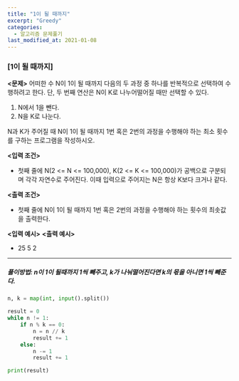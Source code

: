 ```yaml
---
title: "1이 될 때까지"
excerpt: "Greedy"
categories:
  - 알고리즘 문제풀기
last_modified_at: 2021-01-08
---
```


### [1이 될 때까지]

**<문제>**
어떠한 수 N이 1이 될 때까지 다음의 두 과정 중 하나를 반복적으로 선택하여 수행하려고 한다. 단, 두 번째 연산은 N이 K로 나누어떨어질 때만 선택할 수 있다.

1. N에서 1을 뺀다.
2. N을 K로 나눈다.

N과 K가 주어질 때 N이 1이 될 때까지 1번 혹은 2번의 과정을 수행해야 하는 최소 횟수를 구하는 프로그램을 작성하시오.

**<입력 조건>**

- 첫째 줄에 N(2 <= N <= 100,000), K(2 <= K <= 100,000)가 공백으로 구분되며 각각 자연수로 주어진다. 이때 입력으로 주어지는 N은 항상 K보다 크거나 같다.

**<출력 조건>**

- 첫째 줄에 N이 1이 될 때까지 1번 혹은 2번의 과정을 수행해야 하는 횟수의 최솟값을 출력한다.

**<입력 예시>**                                      **<출력 예시>**

- 25 5                                            2

---

##### 풀이방법:  n이 1이 될때까지 1씩 빼주고,  k가 나눠떨어진다면 k의 몫을 아니면 1씩 빼준다.

```python
n, k = map(int, input().split())

result = 0
while n != 1:
    if n % k == 0:
        n = n // k
        result += 1
    else:
        n -= 1
        result += 1

print(result)
```


